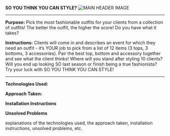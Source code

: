 **SO YOU THINK YOU CAN STYLE?**
![MAIN HEADER IMAGE](https://encrypted-tbn3.gstatic.com/images?q=tbn:ANd9GcSLAyW8mO5m8_W4DUptl0wz0m7Kni5V0c0MveDAUOh6uvdLH3VqJA)

*******************************************************

**Purpose:** Pick the most fashionable outfits for your clients from a collection of outfits! The better the outfit, the higher the score! Do you have what it takes?

**Instructions:** Clients will come in and describes an event for which they need an outfit - it’s YOUR job to pick from a list of 12 items (3 tops, 3 bottoms, 3 accessories). Pair the best top, bottom and accessory together and see what the client thinks! Where will you stand after styling 10 clients? Will you end up looking SO last season or finish being a true fashionista? Try your luck with SO YOU THINK YOU CAN STYLE!


*******************************************************

**Technologies Used:**

**Approach Taken:**

**Installation Instructions**

**Unsolved Problems**



explanations of the technologies used, the approach taken, installation instructions, unsolved problems, etc.
